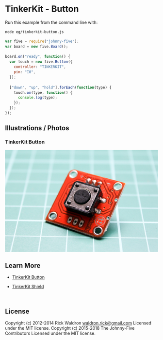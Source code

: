 <!--remove-start-->

# TinkerKit - Button

<!--remove-end-->








Run this example from the command line with:
```bash
node eg/tinkerkit-button.js
```


```javascript
var five = require("johnny-five");
var board = new five.Board();

board.on("ready", function() {
  var touch = new five.Button({
    controller: "TINKERKIT",
    pin: "I0",
  });

  ["down", "up", "hold"].forEach(function(type) {
    touch.on(type, function() {
      console.log(type);
    });
  });
});

```


## Illustrations / Photos


### TinkerKit Button



![docs/images/tinkerkit-button.png](images/tinkerkit-button.png)  







## Learn More

- [TinkerKit Button](http://tinkerkit.tihhs.nl/button/)

- [TinkerKit Shield](http://tinkerkit.tihhs.nl/shield/)

&nbsp;

<!--remove-start-->

## License
Copyright (c) 2012-2014 Rick Waldron <waldron.rick@gmail.com>
Licensed under the MIT license.
Copyright (c) 2015-2018 The Johnny-Five Contributors
Licensed under the MIT license.

<!--remove-end-->
